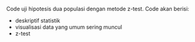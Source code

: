 Code uji hipotesis dua populasi dengan metode z-test.
Code akan berisi:
  - deskriptif statistik 
  - visualisasi data yang umum sering muncul
  - z-test
